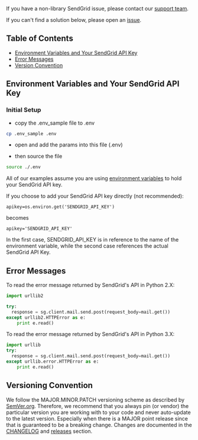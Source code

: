 If you have a non-library SendGrid issue, please contact our [support team](https://support.sendgrid.com).

If you can't find a solution below, please open an [issue](https://github.com/sendgrid/open-source-library-data-collector/issues).

## Table of Contents

* [Environment Variables and Your SendGrid API Key](#environment)
* [Error Messages](#error)
* [Version Convention](#versions)

<a name="environment"></a>
## Environment Variables and Your SendGrid API Key

### Initial Setup

* copy the .env_sample file to .env
```bash
cp .env_sample .env
```

* open and add the params into this file (.env)

* then source the file
```bash
source ./.env
```

All of our examples assume you are using [environment variables](https://github.com/sendgrid/open-source-library-data-collector#environment-variables) to hold your SendGrid API key.

If you choose to add your SendGrid API key directly (not recommended):

`apikey=os.environ.get('SENDGRID_API_KEY')`

becomes

`apikey='SENDGRID_API_KEY'`

In the first case, SENDGRID_API_KEY is in reference to the name of the environment variable, while the second case references the actual SendGrid API Key.

<a name="error"></a>
## Error Messages

To read the error message returned by SendGrid's API in Python 2.X:

```python
import urllib2

try:
  response = sg.client.mail.send.post(request_body=mail.get())
except urllib2.HTTPError as e:
    print e.read()
```

To read the error message returned by SendGrid's API in Python 3.X:

```python
import urllib
try:
  response = sg.client.mail.send.post(request_body=mail.get())
except urllib.error.HTTPError as e:
    print e.read()
```

<a name="versions"></a>
## Versioning Convention

We follow the MAJOR.MINOR.PATCH versioning scheme as described by [SemVer.org](http://semver.org). Therefore, we recommend that you always pin (or vendor) the particular version you are working with to your code and never auto-update to the latest version. Especially when there is a MAJOR point release since that is guaranteed to be a breaking change. Changes are documented in the [CHANGELOG](https://github.com/sendgrid/open-source-library-data-collector/CHANGELOG.md) and [releases](https://github.com/sendgrid/open-source-library-data-collector/releases) section.
